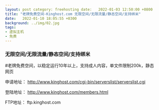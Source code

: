 ```yaml
---
layout: post category: freehosting date:   2022-01-03 12:50:00 +0800
title: "老牌免费空间-Kinghost.com 无限空间/无限流量/静态空间/支持绑米"
date:   2022-01-10 18:05:55 +0300
background: ../img/02.jpg
tags:
- 虚拟主机
- 免费
---
```


### 无限空间/无限流量/静态空间/支持绑米

#老牌免费空间，以稳定运行10年以上，支持成人内容，单文件限制200k，静态网页

申请地址：
http://www.kinghost.com/cgi-bin/serverslist/serverslist.cgi

登陆地址：
http://www.kinghost.com/members.html

FTP地址：
ftp.kinghost.com
